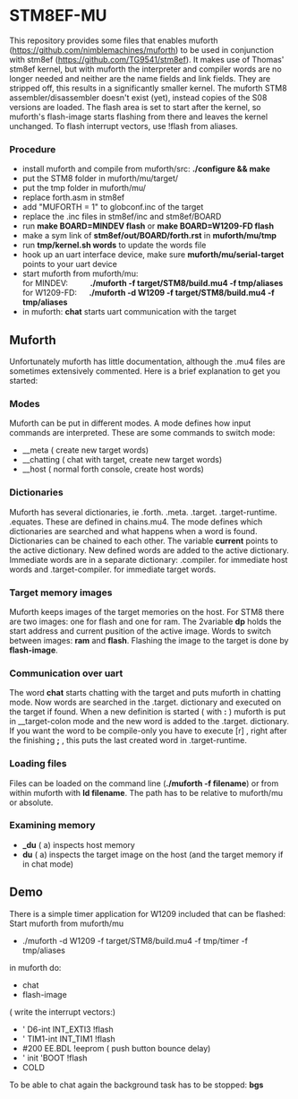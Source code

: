 # STM8EF-MU
This repository provides some files that enables muforth (https://github.com/nimblemachines/muforth) to be used in conjunction with stm8ef (https://github.com/TG9541/stm8ef). It makes use of Thomas' stm8ef kernel, but with muforth the interpreter and compiler words are no longer needed and neither are the name fields and link fields. They are stripped off, this results in a significantly smaller kernel. The muforth STM8 assembler/disassembler doesn't exist (yet), instead copies of the S08 versions are loaded. The flash area is set to start after the kernel, so muforth's flash-image starts flashing from there and leaves the kernel unchanged. To flash interrupt vectors, use !flash from aliases.  

### Procedure
* install muforth and compile from muforth/src: **./configure && make**
* put the STM8 folder in muforth/mu/target/
* put the tmp folder in muforth/mu/
* replace forth.asm in stm8ef
* add "MUFORTH = 1" to globconf.inc of the target
* replace the .inc files in stm8ef/inc and stm8ef/BOARD
* run **make BOARD=MINDEV flash** or **make BOARD=W1209-FD flash**
* make a sym link of **stm8ef/out/BOARD/forth.rst** in **muforth/mu/tmp**
* run **tmp/kernel.sh words** to update the words file
* hook up an uart interface device, make sure **muforth/mu/serial-target** points to your uart device
* start muforth from muforth/mu:  
for MINDEV: &emsp; &emsp; **./muforth -f target/STM8/build.mu4 -f tmp/aliases**   
for W1209-FD: &emsp; **./muforth -d W1209 -f target/STM8/build.mu4 -f tmp/aliases**   
* in muforth: **chat** starts uart communication with the target
  
## Muforth
Unfortunately muforth has little documentation, although the .mu4 files are sometimes extensively commented. Here is a brief explanation to get you started:

### Modes
Muforth can be put in different modes. A mode defines how input commands are interpreted. These are some commands to switch mode:  
+ __meta      ( create new target words)
+ __chatting  ( chat with target, create new target words)
+ __host      ( normal forth console, create host words)

### Dictionaries
Muforth has several dictionaries, ie .forth. .meta. .target. .target-runtime. .equates. These are defined in chains.mu4. The mode defines which dictionaries are searched and what happens when a word is found. Dictionaries can be chained to each other. The variable **current** points to the active dictionary. New defined words are added to the active dictionary. Immediate words are in a separate dictionary: .compiler. for immediate host words and .target-compiler. for immediate target words.

### Target memory images
Muforth keeps images of the target memories on the host. For STM8 there are two images: one for flash and one for ram. The 2variable **dp** holds the start address and current pusition of the active image. Words to switch between images: **ram** and **flash**. Flashing the image to the target is done by **flash-image**.

### Communication over uart
The word **chat** starts chatting with the target and puts muforth in chatting mode. Now words are searched in the .target. dictionary and executed on the target if found. When a new definition is started ( with **:** ) muforth is put in __target-colon mode and the new word is added to the .target. dictionary. If you want the word to be compile-only you have to execute [r] , right after the finishing **;** , this puts the last created word in .target-runtime.

### Loading files
Files can be loaded on the command line (**./muforth -f filename**) or from within muforth with **ld filename**. The path has to be relative to muforth/mu or absolute.

### Examining memory
+ **_du** ( a) inspects host memory
+ **du**  ( a) inspects the target image on the host (and the target memory if in chat mode)

## Demo
There is a simple timer application for W1209 included that can be flashed:  
Start muforth from muforth/mu
+ ./muforth -d W1209 -f target/STM8/build.mu4 -f tmp/timer -f tmp/aliases  

in muforth do:
+ chat  
+ flash-image  

( write the interrupt vectors:)
+ ' D6-int INT_EXTI3 !flash  
+ ' TIM1-int INT_TIM1 !flash  
+ #200 EE.BDL !eeprom  ( push button bounce delay)  
+ ' init 'BOOT !flash  
+ COLD  

To be able to chat again the background task has to be stopped: **bgs**
